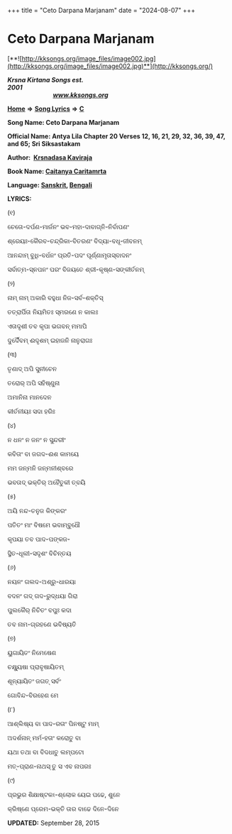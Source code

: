 +++
title = "Ceto Darpana Marjanam"
date = "2024-08-07"
+++

# Ceto Darpana Marjanam
[**![http://kksongs.org/image_files/image002.jpg](http://kksongs.org/image_files/image002.jpg)**](http://kksongs.org/)

**_Krsna Kirtana Songs est. 2001_**                                                                                                                                                 **_www.kksongs.org_**

**[Home](http://kksongs.org/)** **⇒** **[Song Lyrics](http://kksongs.org/lyrics.html)** **⇒** **[C](http://kksongs.org/songs/song_c.html)**

**Song Name: Ceto Darpana Marjanam**

**Official Name: Antya Lila Chapter 20 Verses 12, 16, 21, 29, 32, 36, 39, 47, and 65; Sri Siksastakam**

**Author:  [Krsnadasa Kaviraja](http://kksongs.org/authors/list/krsnadasakaviraja.html)**

**Book Name: [Caitanya Caritamrta](http://kksongs.org/authors/cc.html)**

**Language: [Sanskrit](http://kksongs.org/language/list/sanskrit.html), [Bengali](http://kksongs.org/language/list/bengali.html)**

**LYRICS:** 

(୧)

ଚେତୋ\-ଦର୍ପଣ\-ମାର୍ଜନଂ ଭବ\-ମହା\-ଦାବାଗ୍ନି\-ନିର୍ବାପଣଂ

ଶ୍ରେୟଃ\-କୈରବ\-ଚନ୍ଦ୍ରିକା\-ବିତରଣଂ ବିଦ୍ୟା\-ବଧୂ\-ଜୀବନମ୍

ଆନନ୍ଦାମ୍ ବୁଧି\-ବର୍ଧନଂ ପ୍ରତି\-ପଦଂ ପୂର୍ଣ୍ଣାମୃତାସ୍ବାଦନଂ

ସର୍ବାତ୍ମ\-ସ୍ନପନଂ ପରଂ ବିଜୟତେ ଶ୍ରୀ\-କୃଷ୍ଣ\-ସଙ୍କୀର୍ତନମ୍

(୨)

ନାମ୍ ନାମ୍ ଅକାରି ବହୁଧା ନିଜ\-ସର୍ବ\-ଶକ୍ତିସ୍

ତତ୍ରାର୍ପିତା ନିୟମିତଃ ସ୍ମରଣେ ନ କାଲଃ

ଏତାଦୃଶୀ ତବ କୃପା ଭଗବନ୍ ମମାପି

ଦୁର୍ଦୈବମ୍ ଈଦୃଶମ୍ ଇହାଜନି ନାନୁରାଗଃ

(୩)

ତୃଣାଦ୍ ଅପି ସୁନୀଚେନ

ତରୋର୍ ଅପି ସହିଷ୍ଣୁନା

ଅମାନିନା ମାନଦେନ

କୀର୍ତନୀୟଃ ସଦା ହରିଃ

(୪)

ନ ଧନଂ ନ ଜନଂ ନ ସୁନ୍ଦରୀଂ

କବିତାଂ ବା ଜଗଦ\-ଈଶ କାମୟେ

ମମ ଜନ୍ମନି ଜନ୍ମନୀଶ୍ବରେ

ଭବତାଦ୍ ଭକ୍ତିର୍ ଅହୈତୁକୀ ତ୍ବୟି

(୫)

ଅୟି ନନ୍ଦ\-ତନୁଜ କିଙ୍କରଂ

ପତିତଂ ମାଂ ବିଷମେ ଭବାମ୍ବୁଧୌ

କୃପୟା ତବ ପାଦ\-ପଙ୍କଜ\-

ସ୍ଥିତ\-ଧୂଲୀ\-ସଦୃଶଂ ବିଚିନ୍ତୟ

(୬)

ନୟନଂ ଗଲଦ\-ଅଶ୍ରୁ\-ଧାରୟା

ବଦନଂ ଗଦ୍ ଗଦ\-ରୁଦ୍ଧୟା ଗିରା

ପୁଲକୈର୍ ନିଚିତଂ ବପୁଃ କଦା

ତବ ନାମ\-ଗ୍ରହଣେ ଭବିଷ୍ୟତି

(୭)

ୟୁଗାୟିତଂ ନିମେଷେଣ

ଚକ୍ଷ୍ୟୁଷା ପ୍ରାବୃଷାୟିତମ୍

ଶୂନ୍ୟାୟିତଂ ଜଗତ୍ ସର୍ବଂ

ଗୋବିନ୍ଦ\-ବିରହେଣ ମେ

(୮)

ଆଶ୍ଲିଷ୍ୟ ବା ପାଦ\-ରତାଂ ପିନଷ୍ଟୁ ମାମ୍

ଅଦର୍ଶନାନ୍ ମର୍ମ\-ହତାଂ କରୋତୁ ବା

ୟଥା ତଥା ବା ବିଦଧାତୁ ଲମ୍ପଟୋ

ମତ୍\-ପ୍ରାଣ\-ନାଥସ୍ ତୁ ସ ଏବ ନାପରଃ

(୯)

ପ୍ରଭୁର ଶିକ୍ଷାଷ୍ଟକଽ\-ଶ୍ଲୋକ ୟେଇ ପଢେ, ଶୁନେ

କ୍ରିଷ୍ଣେ ପ୍ରେମ\-ଭକ୍ତି ତାର ବାଢେ ଦିନେ\-ଦିନେ

**UPDATED:** September 28, 2015